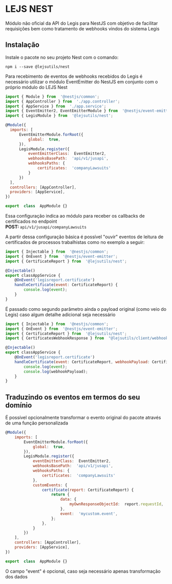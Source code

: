 
# LEJS NEST

Módulo não oficial da API do Legis para NestJS com objetivo de facilitar requisições bem como tratamento de webhooks vindos do sistema Legis

## Instalação

Instale o pacote no seu projeto Nest com o comando:

```
npm i --save @lejsutils/nest
```

Para recebimento de eventos de webhooks recebidos do Legis é necessário utilizar o módulo EventEmitter do NestJS em conjunto com o próprio módulo do LEJS Nest

  ```js
import { Module } from  '@nestjs/common';
import { AppController } from  './app.controller';
import { AppService } from  './app.service';
import { EventEmitter2, EventEmitterModule } from  '@nestjs/event-emitter';
import { LegisModule } from  '@lejsutils/nest';

@Module({
	imports: [
		EventEmitterModule.forRoot({
			global:  true,
		}),
		LegisModule.register({
			eventEmitterClass:  EventEmitter2,
			webhooksBasePath:  'api/v1/jusapi',
			webhooksPaths: {
				certificates:  'companyLawsuits'
			}
		})
	],
	controllers: [AppController],
	providers: [AppService],
})

export  class  AppModule {}
```

Essa configuração indica ao módulo para receber os callbacks de certificados no endpoint  <br>
<b>POST: </b>`api/v1/jusapi/companyLawsuits`

A partir dessa configuração básica é possível "ouvir" eventos de leitura de certificados de processos trabalhistas como no exemplo a seguir:

```js
import { Injectable } from  '@nestjs/common';
import { OnEvent } from  '@nestjs/event-emitter';
import { CertificateReport } from  '@lejsutils/nest';

@Injectable()
export classAppService {
	@OnEvent('legisreport.certificate')
	handleCertificate(event: CertificateReport) {
		console.log(event);
	}
}
```
É passado como segundo parâmetro ainda o payload original (como veio do Legis) caso algum detalhe adicional seja necessário
```js
import { Injectable } from  '@nestjs/common';
import { OnEvent } from  '@nestjs/event-emitter';
import { CertificateReport } from  '@lejsutils/nest';
import { CertificatesWebhookResponse } from  "@lejsutils/client/webhooks";

@Injectable()
export classAppService {
	@OnEvent('legisreport.certificate')
	handleCertificate(event: CertificateReport, webhookPayload: CertificatesWebhookResponse) {
		console.log(event);
		console.log(webhookPayload);
	}
}
```
## Traduzindo os eventos em termos do seu domínio

É possível opcionalmente transformar o evento original do pacote através de uma função personalizada
```js
@Module({
	imports: [
		EventEmitterModule.forRoot({
			global:  true,
		}),
		LegisModule.register({
			eventEmitterClass:  EventEmitter2,
			webhooksBasePath:  'api/v1/jusapi',
			webhooksPaths: {
				certificates:  'companyLawsuits'
			},
			customEvents: {
				certificate(report: CertificateReport) {
					return {
						data: {
							myOwnResponseObjectId:  report.requestId,
						},
						event:  'mycustom.event',
					};
				},
			}
		})
	],
	controllers: [AppController],
	providers: [AppService],
})

export  class  AppModule {}
```

O campo "event" é opcional, caso seja necessário apenas transformação dos dados